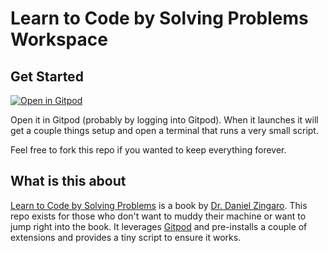# Learn to Code by Solving Problems Workspace

## Get Started

[![Open in Gitpod](https://gitpod.io/button/open-in-gitpod.svg)](https://gitpod.io/#https://github.com/martyjhenderson/ltcbsp-python)

Open it in Gitpod (probably by logging into Gitpod).
When it launches it will get a couple things setup and open a terminal that runs a very small script.

Feel free to fork this repo if you wanted to keep everything forever.


## What is this about

[Learn to Code by Solving Problems](https://nostarch.com/learn-code-solving-problems) is a book by [Dr. Daniel Zingaro](https://www.danielzingaro.com/).
This repo exists for those who don't want to muddy their machine or want to jump right into the book. It leverages [Gitpod](https://www.gitpod.io) and pre-installs a couple of extensions and provides a tiny script to ensure it works.